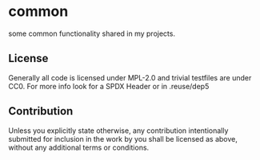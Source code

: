 <!--
SPDX-FileCopyrightText: 2024 Nils Jochem
SPDX-License-Identifier: MPL-2.0
-->

# common

some common functionality shared in my projects.

## License

Generally all code is licensed under MPL-2.0 and trivial testfiles are under CC0. For more info look for a SPDX Header or in .reuse/dep5

## Contribution

Unless you explicitly state otherwise, any contribution intentionally submitted for inclusion in the work by you shall be licensed as above, without any additional terms or conditions.
